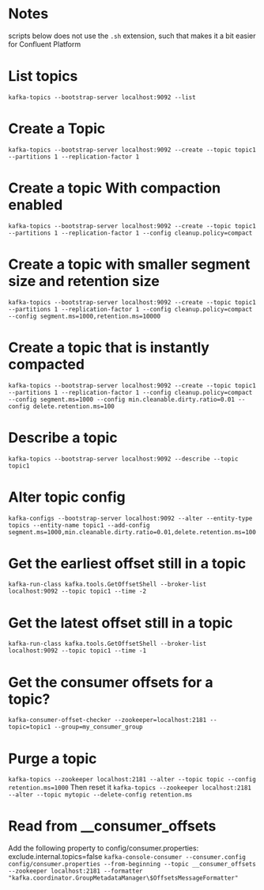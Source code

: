 # Notes
scripts below does not use the `.sh` extension, such that makes it a bit easier for Confluent Platform

# List topics
`kafka-topics --bootstrap-server localhost:9092 --list`

# Create a Topic
`kafka-topics --bootstrap-server localhost:9092 --create --topic topic1 --partitions 1 --replication-factor 1`

# Create a topic With compaction enabled
`kafka-topics --bootstrap-server localhost:9092 --create --topic topic1 --partitions 1 --replication-factor 1 --config cleanup.policy=compact`

# Create a topic with smaller segment size and retention size
`kafka-topics --bootstrap-server localhost:9092 --create --topic topic1 --partitions 1 --replication-factor 1 --config cleanup.policy=compact --config segment.ms=1000,retention.ms=10000`

# Create a topic that is instantly compacted
`kafka-topics --bootstrap-server localhost:9092 --create --topic topic1 --partitions 1 --replication-factor 1 --config cleanup.policy=compact --config segment.ms=1000 --config min.cleanable.dirty.ratio=0.01 --config delete.retention.ms=100`

# Describe a topic
`kafka-topics --bootstrap-server localhost:9092 --describe --topic topic1`

# Alter topic config
`kafka-configs --bootstrap-server localhost:9092 --alter --entity-type topics --entity-name topic1 --add-config segment.ms=1000,min.cleanable.dirty.ratio=0.01,delete.retention.ms=100`

# Get the earliest offset still in a topic
`kafka-run-class kafka.tools.GetOffsetShell --broker-list localhost:9092 --topic topic1 --time -2`

# Get the latest offset still in a topic
`kafka-run-class kafka.tools.GetOffsetShell --broker-list localhost:9092 --topic topic1 --time -1`

# Get the consumer offsets for a topic?
`kafka-consumer-offset-checker --zookeeper=localhost:2181 --topic=topic1 --group=my_consumer_group`

# Purge a topic
`kafka-topics --zookeeper localhost:2181 --alter --topic topic --config retention.ms=1000`
Then reset it
`kafka-topics --zookeeper localhost:2181 --alter --topic mytopic --delete-config retention.ms`

# Read from __consumer_offsets
Add the following property to config/consumer.properties: exclude.internal.topics=false
`kafka-console-consumer --consumer.config config/consumer.properties --from-beginning --topic __consumer_offsets --zookeeper localhost:2181 --formatter "kafka.coordinator.GroupMetadataManager\$OffsetsMessageFormatter"`
